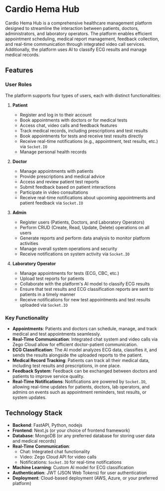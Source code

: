 # Cardio Hema Hub

Cardio Hema Hub is a comprehensive healthcare management platform designed to streamline the interaction between patients, doctors, administrators, and laboratory operators. The platform enables efficient appointment scheduling, medical report management, feedback collection, and real-time communication through integrated video call services. Additionally, the platform uses AI to classify ECG results and manage medical records.

## Features

### User Roles
The platform supports four types of users, each with distinct functionalities:

1. **Patient**
   - Register and log in to their account
   - Book appointments with doctors or for medical tests
   - Access chat, video calls and feedback features
   - Track medical records, including prescriptions and test results
   - Book appointments for tests and receive test results directly
   - Receive real-time notifications (e.g., appointment, test results, etc.) via `Socket.IO`
   - Manage personal health records

2. **Doctor**
   - Manage appointments with patients
   - Provide prescriptions and medical advice
   - Access and review patient test reports
   - Submit feedback based on patient interactions
   - Participate in video consultations
   - Receive real-time notifications about upcoming appointments and patient feedback via `Socket.IO`

3. **Admin**
   - Register users (Patients, Doctors, and Laboratory Operators)
   - Perform CRUD (Create, Read, Update, Delete) operations on all users
   - Generate reports and perform data analysis to monitor platform activities
   - Manage overall system operations and security
   - Receive notifications on system activity via `Socket.IO`

4. **Laboratory Operator**
   - Manage appointments for tests (ECG, CBC, etc.)
   - Upload test reports for patients
   - Collaborate with the platform's AI model to classify ECG results
   - Ensure that test results and ECG classification reports are sent to patients in a timely manner
   - Receive notifications for new test appointments and test results uploaded via `Socket.IO`

### Key Functionality

- **Appointments**: Patients and doctors can schedule, manage, and track medical and test appointments seamlessly.
- **Real-Time Communication**: Integrated chat system and video calls via Zego Cloud allow for efficient doctor-patient communication.
- **ECG Classification**: The AI model analyzes ECG data, classifies it, and sends the results alongside the uploaded reports to the patient.
- **Medical Record Tracking**: Patients can track all their medical data, including test results and prescriptions, in one place.
- **Feedback System**: Feedback can be exchanged between doctors and patients to improve service quality.
- **Real-Time Notifications**: Notifications are powered by `Socket.IO`, allowing real-time updates for patients, doctors, lab operators, and admins on events such as appointment reminders, test results, or system updates.

## Technology Stack

- **Backend**: FastAPI, Python, nodejs
- **Frontend**: Next.js (or your choice of frontend framework)
- **Database**: MongoDB (or any preferred database for storing user data and medical records)
- **Real-Time Communication**: 
  - Chat: Integrated chat functionality
  - Video: Zego Cloud API for video calls
  - Notifications: `Socket.IO` for real-time notifications
- **Machine Learning**: Custom AI model for ECG classification
- **Authentication**: JWT (JSON Web Tokens) for user authentication
- **Deployment**: Cloud-based deployment (AWS, Azure, or your preferred platform)


